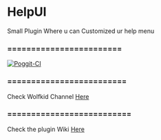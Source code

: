 # HelpUI
Small Plugin Where u can Customized ur help menu





### ========================
[![Poggit-CI](https://poggit.pmmp.io/ci.shield/FutureDeveloperZ/HelpUI/HelpUI)](https://poggit.pmmp.io/ci/FutureDeveloperZ/HelpUI/HelpUI)




### =========================

Check Wolfkid Channel [Here](https://youtube.com/c/Wolfkid)

### ==========================
 Check the plugin Wiki [Here](https://github.com/FutureDeveloperZ/HelpUI/wiki)
